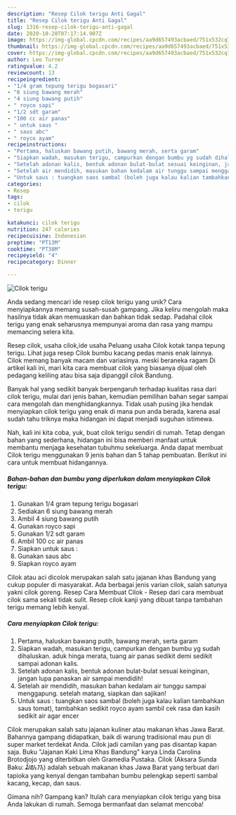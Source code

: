 ```yaml
---
description: "Resep Cilok terigu Anti Gagal"
title: "Resep Cilok terigu Anti Gagal"
slug: 1316-resep-cilok-terigu-anti-gagal
date: 2020-10-28T07:17:14.907Z
image: https://img-global.cpcdn.com/recipes/aa9d657493acbaed/751x532cq70/cilok-terigu-foto-resep-utama.jpg
thumbnail: https://img-global.cpcdn.com/recipes/aa9d657493acbaed/751x532cq70/cilok-terigu-foto-resep-utama.jpg
cover: https://img-global.cpcdn.com/recipes/aa9d657493acbaed/751x532cq70/cilok-terigu-foto-resep-utama.jpg
author: Leo Turner
ratingvalue: 4.2
reviewcount: 13
recipeingredient:
- "1/4 gram tepung terigu bogasari"
- "6 siung bawang merah"
- "4 siung bawang putih"
- " royco sapi"
- "1/2 sdt garam"
- "100 cc air panas"
- " untuk saus "
- " saus abc"
- " royco ayam"
recipeinstructions:
- "Pertama, haluskan bawang putih, bawang merah, serta garam"
- "Siapkan wadah, masukan terigu, campurkan dengan bumbu yg sudah dihaluskan. aduk hinga merata, tuang air panas sedikit demi sedikit sampai adonan kalis."
- "Setelah adonan kalis, bentuk adonan bulat-bulat sesuai keinginan, jangan lupa panaskan air sampai mendidih!"
- "Setelah air mendidih, masukan bahan kedalam air tunggu sampai menggapung. setelah matang, siapkan dan sajikan!"
- "Untuk saus : tuangkan saos sambal (boleh juga kalau kalian tambahkan saus tomat), tambahkan sedikit royco ayam sambil cek rasa dan kasih sedikit air agar encer"
categories:
- Resep
tags:
- cilok
- terigu

katakunci: cilok terigu 
nutrition: 247 calories
recipecuisine: Indonesian
preptime: "PT13M"
cooktime: "PT38M"
recipeyield: "4"
recipecategory: Dinner

---
```



![Cilok terigu](https://img-global.cpcdn.com/recipes/aa9d657493acbaed/751x532cq70/cilok-terigu-foto-resep-utama.jpg)

Anda sedang mencari ide resep cilok terigu yang unik? Cara menyiapkannya memang susah-susah gampang. Jika keliru mengolah maka hasilnya tidak akan memuaskan dan bahkan tidak sedap. Padahal cilok terigu yang enak seharusnya mempunyai aroma dan rasa yang mampu memancing selera kita.

Resep cilok, usaha cilok,ide usaha Peluang usaha Cilok kotak tanpa tepung terigu. Lihat juga resep Cilok bumbu kacang pedas manis enak lainnya. Cilok memang banyak macam dan variasinya. meski beraneka ragam Di artikel kali ini, mari kita cara membuat cilok yang biasanya dijual oleh pedagang keliling atau bisa saja dipanggil cilok Bandung.

Banyak hal yang sedikit banyak berpengaruh terhadap kualitas rasa dari cilok terigu, mulai dari jenis bahan, kemudian pemilihan bahan segar sampai cara mengolah dan menghidangkannya. Tidak usah pusing jika hendak menyiapkan cilok terigu yang enak di mana pun anda berada, karena asal sudah tahu triknya maka hidangan ini dapat menjadi suguhan istimewa.


Nah, kali ini kita coba, yuk, buat cilok terigu sendiri di rumah. Tetap dengan bahan yang sederhana, hidangan ini bisa memberi manfaat untuk membantu menjaga kesehatan tubuhmu sekeluarga. Anda dapat membuat Cilok terigu menggunakan 9 jenis bahan dan 5 tahap pembuatan. Berikut ini cara untuk membuat hidangannya.

<!--inarticleads1-->

##### Bahan-bahan dan bumbu yang diperlukan dalam menyiapkan Cilok terigu:

1. Gunakan 1/4 gram tepung terigu bogasari
1. Sediakan 6 siung bawang merah
1. Ambil 4 siung bawang putih
1. Gunakan  royco sapi
1. Gunakan 1/2 sdt garam
1. Ambil 100 cc air panas
1. Siapkan  untuk saus :
1. Gunakan  saus abc
1. Siapkan  royco ayam


Cilok atau aci dicolok merupakan salah satu jajanan khas Bandung yang cukup populer di masyarakat. Ada berbagai jenis varian cilok, salah satunya yakni cilok goreng. Resep Cara Membuat Cilok - Resep dari cara membuat cilok sama sekali tidak sulit. Resep cilok kanji yang dibuat tanpa tambahan terigu memang lebih kenyal. 

<!--inarticleads2-->

##### Cara menyiapkan Cilok terigu:

1. Pertama, haluskan bawang putih, bawang merah, serta garam
1. Siapkan wadah, masukan terigu, campurkan dengan bumbu yg sudah dihaluskan. aduk hinga merata, tuang air panas sedikit demi sedikit sampai adonan kalis.
1. Setelah adonan kalis, bentuk adonan bulat-bulat sesuai keinginan, jangan lupa panaskan air sampai mendidih!
1. Setelah air mendidih, masukan bahan kedalam air tunggu sampai menggapung. setelah matang, siapkan dan sajikan!
1. Untuk saus : tuangkan saos sambal (boleh juga kalau kalian tambahkan saus tomat), tambahkan sedikit royco ayam sambil cek rasa dan kasih sedikit air agar encer


Cilok merupakan salah satu jajanan kuliner atau makanan khas Jawa Barat. Bahannya gampang didapatkan, baik di warung tradisional mau pun di super market terdekat Anda. Cilok jadi camilan yang pas disantap kapan saja. Buku &#34;Jajanan Kaki Lima Khas Bandung&#34; karya Linda Carolina Brotodjojo yang diterbitkan oleh Gramedia Pustaka. Cilok (Aksara Sunda Baku: ᮎᮤᮜᮧᮊ᮪) adalah sebuah makanan khas Jawa Barat yang terbuat dari tapioka yang kenyal dengan tambahan bumbu pelengkap seperti sambal kacang, kecap, dan saus. 

Gimana nih? Gampang kan? Itulah cara menyiapkan cilok terigu yang bisa Anda lakukan di rumah. Semoga bermanfaat dan selamat mencoba!
